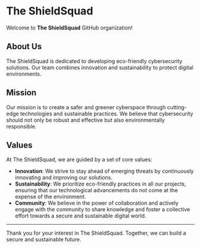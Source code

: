 # The ShieldSquad

Welcome to **The ShieldSquad** GitHub organization!

## About Us

The ShieldSquad is dedicated to developing eco-friendly cybersecurity solutions. Our team combines innovation and sustainability to protect digital environments.

## Mission

Our mission is to create a safer and greener cyberspace through cutting-edge technologies and sustainable practices. We believe that cybersecurity should not only be robust and effective but also environmentally responsible.

## Values

At The ShieldSquad, we are guided by a set of core values:

- **Innovation**: We strive to stay ahead of emerging threats by continuously innovating and improving our solutions.
- **Sustainability**: We prioritize eco-friendly practices in all our projects, ensuring that our technological advancements do not come at the expense of the environment.
- **Community**: We believe in the power of collaboration and actively engage with the community to share knowledge and foster a collective effort towards a secure and sustainable digital world.

---

Thank you for your interest in The ShieldSquad. Together, we can build a secure and sustainable future.
